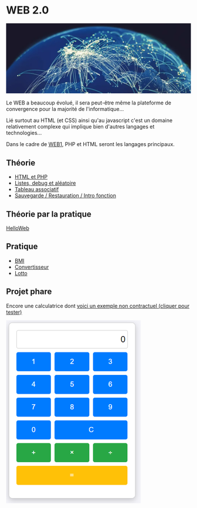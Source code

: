 # WEB 2.0

![web.webp](assets/web.webp)

Le WEB a beaucoup évolué, il sera peut-être même la plateforme de convergence pour
la majorité de l'informatique...

Lié surtout au HTML (et CSS) ainsi qu'au javascript c'est un domaine relativement
complexe qui implique bien d'autres langages et technologies...

Dans le cadre de [WEB1](#web-20), PHP et HTML seront les langages principaux.

## Théorie

- [HTML et PHP](../supports/html-php.md)
- [Listes, debug et aléatoire](../supports/php-array-random.md)
- [Tableau associatif](../supports/php-array2.md)
- [Sauvegarde / Restauration / Intro fonction](../supports/php-json-func.md)

## Théorie par la pratique
[HelloWeb](../activites/helloWEB/README.md)

## Pratique
- [BMI](../activites/bmi/README.md)
- [Convertisseur](../activites/convertisseur/README.md)
- [Lotto](../activites/lotto/README.md)

## Projet phare
Encore une calculatrice dont [voici un exemple non contractuel (cliquer pour tester)](https://msig.section-inf.ch/calc.php)

![calc.png](assets/calc.png)